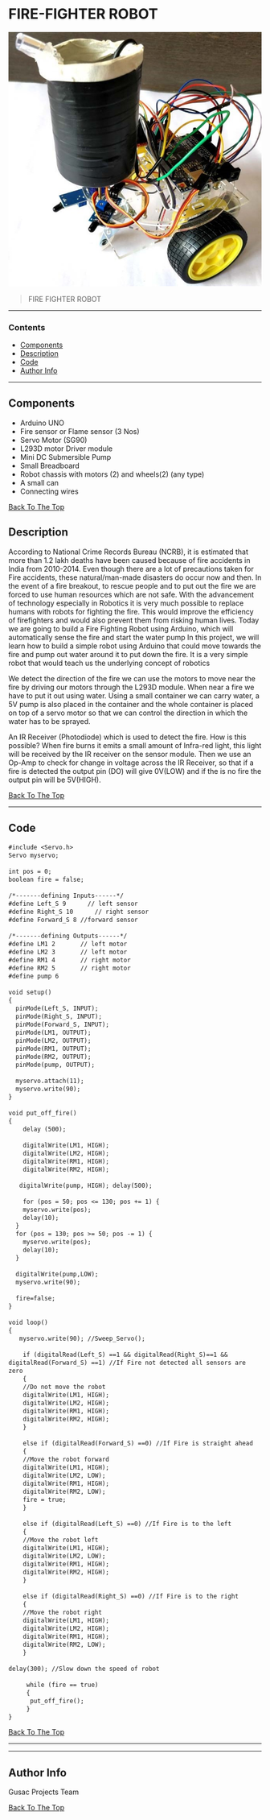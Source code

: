 # FIRE-FIGHTER ROBOT

![](https://github.com/GUSAC-GIT/FIRE-FIGHTER-ROBOT/blob/master/images/fighter1.jpg)


> FIRE FIGHTER ROBOT

---

### Contents


- [Components](#components)
- [Description](#description)
- [Code](#code)
- [Author Info](#author-info)

---

## Components

- Arduino UNO
- Fire sensor or Flame sensor (3 Nos)
- Servo Motor (SG90)
- L293D motor Driver module
- Mini DC Submersible Pump
- Small Breadboard
- Robot chassis with motors (2) and wheels(2) (any type)
- A small can
- Connecting wires

[Back To The Top](#fire-fighter-robot)


## Description

According to National Crime Records Bureau (NCRB), it is estimated that more than 1.2 lakh deaths have been caused because of fire accidents in India from 2010-2014. Even though there are a lot of precautions taken for Fire accidents, these natural/man-made disasters do occur now and then. In the event of a fire breakout, to rescue people and to put out the fire we are forced to use human resources which are not safe. With the advancement of technology especially in Robotics it is very much possible to replace humans with robots for fighting the fire. This would improve the efficiency of firefighters and would also prevent them from risking human lives. Today we are going to build a Fire Fighting Robot using Arduino, which will automatically sense the fire and start the water pump
In this project, we will learn how to build a simple robot using Arduino that could move towards the fire and pump out water around it to put down the fire. It is a very simple robot that would teach us the underlying concept of robotics

We detect the direction of the fire we can use the motors to move near the fire by driving our motors through the L293D module. When near a fire we have to put it out using water. Using a small container we can carry water, a 5V pump is also placed in the container and the whole container is placed on top of a servo motor so that we can control the direction in which the water has to be sprayed. 

An IR Receiver (Photodiode) which is used to detect the fire. How is this possible? When fire burns it emits a small amount of Infra-red light, this light will be received by the IR receiver on the sensor module. Then we use an Op-Amp to check for change in voltage across the IR Receiver, so that if a fire is detected the output  pin (DO) will give 0V(LOW) and if the is no fire the output pin will be 5V(HIGH).



[Back To The Top](#fire-fighter-robot)

---


## Code

```
#include <Servo.h>
Servo myservo;
 
int pos = 0;    
boolean fire = false;
 
/*-------defining Inputs------*/
#define Left_S 9      // left sensor
#define Right_S 10      // right sensor
#define Forward_S 8 //forward sensor
 
/*-------defining Outputs------*/
#define LM1 2       // left motor
#define LM2 3       // left motor
#define RM1 4       // right motor
#define RM2 5       // right motor
#define pump 6
 
void setup()
{
  pinMode(Left_S, INPUT);
  pinMode(Right_S, INPUT);
  pinMode(Forward_S, INPUT);
  pinMode(LM1, OUTPUT);
  pinMode(LM2, OUTPUT);
  pinMode(RM1, OUTPUT);
  pinMode(RM2, OUTPUT);
  pinMode(pump, OUTPUT);
 
  myservo.attach(11);
  myservo.write(90); 
}
 
void put_off_fire()
{
    delay (500);
 
    digitalWrite(LM1, HIGH);
    digitalWrite(LM2, HIGH);
    digitalWrite(RM1, HIGH);
    digitalWrite(RM2, HIGH);
    
   digitalWrite(pump, HIGH); delay(500);
    
    for (pos = 50; pos <= 130; pos += 1) { 
    myservo.write(pos); 
    delay(10);  
  }
  for (pos = 130; pos >= 50; pos -= 1) { 
    myservo.write(pos); 
    delay(10);
  }
  
  digitalWrite(pump,LOW);
  myservo.write(90);
  
  fire=false;
}
 
void loop()
{
   myservo.write(90); //Sweep_Servo();  
 
    if (digitalRead(Left_S) ==1 && digitalRead(Right_S)==1 && digitalRead(Forward_S) ==1) //If Fire not detected all sensors are zero
    {
    //Do not move the robot
    digitalWrite(LM1, HIGH);
    digitalWrite(LM2, HIGH);
    digitalWrite(RM1, HIGH);
    digitalWrite(RM2, HIGH);
    }
    
    else if (digitalRead(Forward_S) ==0) //If Fire is straight ahead
    {
    //Move the robot forward
    digitalWrite(LM1, HIGH);
    digitalWrite(LM2, LOW);
    digitalWrite(RM1, HIGH);
    digitalWrite(RM2, LOW);
    fire = true;
    }
    
    else if (digitalRead(Left_S) ==0) //If Fire is to the left
    {
    //Move the robot left
    digitalWrite(LM1, HIGH);
    digitalWrite(LM2, LOW);
    digitalWrite(RM1, HIGH);
    digitalWrite(RM2, HIGH);
    }
    
    else if (digitalRead(Right_S) ==0) //If Fire is to the right
    {
    //Move the robot right
    digitalWrite(LM1, HIGH);
    digitalWrite(LM2, HIGH);
    digitalWrite(RM1, HIGH);
    digitalWrite(RM2, LOW);
    }
    
delay(300); //Slow down the speed of robot
 
     while (fire == true)
     {
      put_off_fire();
     }
}

```
[Back To The Top](#fire-fighter-robot)

---


---

## Author Info

Gusac Projects Team

[Back To The Top](#fire-fighter-robot)
